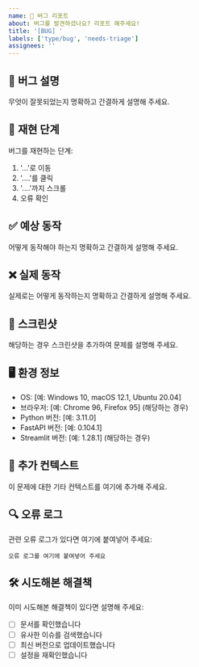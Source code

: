 ```yaml
---
name: 🐛 버그 리포트
about: 버그를 발견하셨나요? 리포트 해주세요!
title: '[BUG] '
labels: ['type/bug', 'needs-triage']
assignees: ''
---
```


## 🐛 버그 설명
무엇이 잘못되었는지 명확하고 간결하게 설명해 주세요.

## 🔄 재현 단계
버그를 재현하는 단계:
1. '...'로 이동
2. '....'를 클릭
3. '....'까지 스크롤
4. 오류 확인

## ✅ 예상 동작
어떻게 동작해야 하는지 명확하고 간결하게 설명해 주세요.

## ❌ 실제 동작
실제로는 어떻게 동작하는지 명확하고 간결하게 설명해 주세요.

## 📸 스크린샷
해당하는 경우 스크린샷을 추가하여 문제를 설명해 주세요.

## 🖥️ 환경 정보
- OS: [예: Windows 10, macOS 12.1, Ubuntu 20.04]
- 브라우저: [예: Chrome 96, Firefox 95] (해당하는 경우)
- Python 버전: [예: 3.11.0]
- FastAPI 버전: [예: 0.104.1]
- Streamlit 버전: [예: 1.28.1] (해당하는 경우)

## 📝 추가 컨텍스트
이 문제에 대한 기타 컨텍스트를 여기에 추가해 주세요.

## 🔍 오류 로그
관련 오류 로그가 있다면 여기에 붙여넣어 주세요:

```
오류 로그를 여기에 붙여넣어 주세요
```

## 🛠️ 시도해본 해결책
이미 시도해본 해결책이 있다면 설명해 주세요:

- [ ] 문서를 확인했습니다
- [ ] 유사한 이슈를 검색했습니다
- [ ] 최신 버전으로 업데이트했습니다
- [ ] 설정을 재확인했습니다 